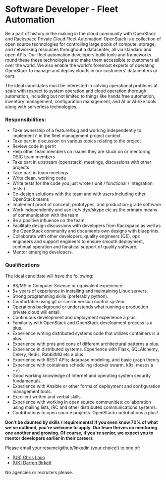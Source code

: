 # Software Developer - Fleet Automation

Be a part of history in the making in the cloud community with OpenStack and Rackspace
Private Cloud Fleet Automation! OpenStack is a collection of open source technologies for
controlling large pools of compute, storage, and networking resources throughout
a datacenter, all via standard and open APIs. Our fleet automation developers
build tools and frameworks round these these technologies and make them accessible to
customers all over the world. We also enable the world's foremost experts of operating OpenStack to
manage and deploy clouds in our customers' datacenters or ours.

The ideal candidates must be interested in solving operational problems at scale
with respect to system operation and cloud operation thorough automation, including
but not limited to things like hands free automation, inventory management,
configuration management, and AI or AI-like tools along with serverless technologies.

### Responsibilities:

- Take ownership of a feature/bug and working independently to implement it in the fleet management project context.
- Take part in discussion on various topics relating to the project
- Review code in gerrit
- Help other team members on issues they are stuck on or mentoring OSIC team members
- Take part in upstream (openstack) meetings, discussions with other projects
- Take part in team meetings
- Write clean, working code
- Write tests for the code you just wrote ( unit / functional / integration tests )
- Co-design solutions with the team and with users including other OpenStack teams
- Implement proof of concept, prototypes, and production-grade software
- Work independently and use irc/vidyo/skype etc as the primary means of communication with the team.
- Be a positive influence on the team
- Facilitate design discussions with developers from Rackspace as well as the OpenStack community and documents own designs with blueprints.
- Collaborate with other developers, quality engineers (QE), ops engineers and support engineers to ensure smooth deployment, continual operation and fanatical support of quality software.
- Mentor emerging developers.

### Qualifications

The ideal candidate will have the following:

- BS/MS in Computer Science or equivalent experience.
- 5+ years of experience in installing and maintaining Linux servers.
- Strong programming skills (preferably python).
- Comfortable using git or similar version control system.
- Operations background or understands what running a production private cloud will entail.
- Continuous development and deployment experience a plus.
- Familarity with OpenStack and OpenStack development process is a plus.
- Experience writing distributed systems code that utilizes containers is a plus.
- Experience with pros and cons of different architectural patterns a plus.
- Experience in distributed systems. Experience with Flask, SQLAlchemy, Celery, Redis, RabbitMQ etc a plus
- Experience with REST APIs; database modeling, and basic graph theory
- Experience with containers scheduling (docker swarm, k8s, mesos a ++)
- Good working knowledge of Internet and operating system security fundamentals.
- Experience with Ansible or other forms of deployment and configuration management tools.
- Excellent written and verbal skills.
- Experience with working in open source communities: collaboration using mailing lists, IRC and other distributed communications systems.
- Contributions to open source projects. OpenStack contributions a plus!

**Don't be daunted by skills / requirements! If you even know 70% of what we've
outlined, you're welcome to apply. Our team thrives on mentoring one another
and growing. Of course, if you're senior, we expect you to mentor developers
earlier in their careers**

Please email your resume/github/linkedin (your choice!) to one of:

* [(US) Chris Laco](mailto:chris.laco@rackspace.com)
* [(UK) Darren Birkett](mailto:darren.birkett@rackspace.co.uk)

No agencies or recruiters please.
